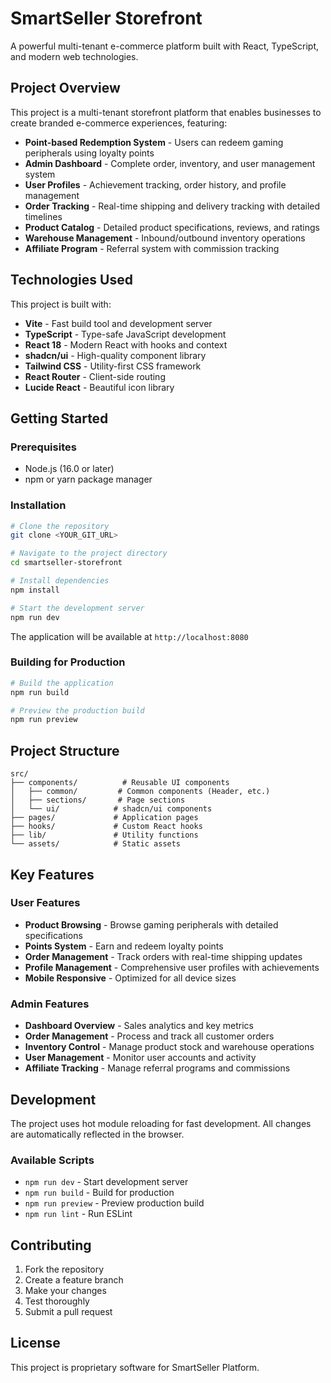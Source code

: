 # SmartSeller Storefront

A powerful multi-tenant e-commerce platform built with React, TypeScript, and modern web technologies.

## Project Overview

This project is a multi-tenant storefront platform that enables businesses to create branded e-commerce experiences, featuring:

- **Point-based Redemption System** - Users can redeem gaming peripherals using loyalty points
- **Admin Dashboard** - Complete order, inventory, and user management system
- **User Profiles** - Achievement tracking, order history, and profile management
- **Order Tracking** - Real-time shipping and delivery tracking with detailed timelines
- **Product Catalog** - Detailed product specifications, reviews, and ratings
- **Warehouse Management** - Inbound/outbound inventory operations
- **Affiliate Program** - Referral system with commission tracking

## Technologies Used

This project is built with:

- **Vite** - Fast build tool and development server
- **TypeScript** - Type-safe JavaScript development
- **React 18** - Modern React with hooks and context
- **shadcn/ui** - High-quality component library
- **Tailwind CSS** - Utility-first CSS framework
- **React Router** - Client-side routing
- **Lucide React** - Beautiful icon library

## Getting Started

### Prerequisites

- Node.js (16.0 or later)
- npm or yarn package manager

### Installation

```sh
# Clone the repository
git clone <YOUR_GIT_URL>

# Navigate to the project directory
cd smartseller-storefront

# Install dependencies
npm install

# Start the development server
npm run dev
```

The application will be available at `http://localhost:8080`

### Building for Production

```sh
# Build the application
npm run build

# Preview the production build
npm run preview
```

## Project Structure

```
src/
├── components/          # Reusable UI components
│   ├── common/         # Common components (Header, etc.)
│   ├── sections/       # Page sections
│   └── ui/            # shadcn/ui components
├── pages/             # Application pages
├── hooks/             # Custom React hooks
├── lib/               # Utility functions
└── assets/            # Static assets
```

## Key Features

### User Features
- **Product Browsing** - Browse gaming peripherals with detailed specifications
- **Points System** - Earn and redeem loyalty points
- **Order Management** - Track orders with real-time shipping updates
- **Profile Management** - Comprehensive user profiles with achievements
- **Mobile Responsive** - Optimized for all device sizes

### Admin Features  
- **Dashboard Overview** - Sales analytics and key metrics
- **Order Management** - Process and track all customer orders
- **Inventory Control** - Manage product stock and warehouse operations
- **User Management** - Monitor user accounts and activity
- **Affiliate Tracking** - Manage referral programs and commissions

## Development

The project uses hot module reloading for fast development. All changes are automatically reflected in the browser.

### Available Scripts

- `npm run dev` - Start development server
- `npm run build` - Build for production
- `npm run preview` - Preview production build
- `npm run lint` - Run ESLint

## Contributing

1. Fork the repository
2. Create a feature branch
3. Make your changes
4. Test thoroughly
5. Submit a pull request

## License

This project is proprietary software for SmartSeller Platform.
